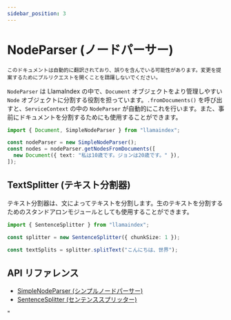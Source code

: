 ```yaml
---
sidebar_position: 3
---
```


# NodeParser (ノードパーサー)

`このドキュメントは自動的に翻訳されており、誤りを含んでいる可能性があります。変更を提案するためにプルリクエストを開くことを躊躇しないでください。`

`NodeParser` は LlamaIndex の中で、`Document` オブジェクトをより管理しやすい `Node` オブジェクトに分割する役割を担っています。`.fromDocuments()` を呼び出すと、`ServiceContext` の中の `NodeParser` が自動的にこれを行います。また、事前にドキュメントを分割するためにも使用することができます。

```typescript
import { Document, SimpleNodeParser } from "llamaindex";

const nodeParser = new SimpleNodeParser();
const nodes = nodeParser.getNodesFromDocuments([
  new Document({ text: "私は10歳です。ジョンは20歳です。" }),
]);
```

## TextSplitter (テキスト分割器)

テキスト分割器は、文によってテキストを分割します。生のテキストを分割するためのスタンドアロンモジュールとしても使用することができます。

```typescript
import { SentenceSplitter } from "llamaindex";

const splitter = new SentenceSplitter({ chunkSize: 1 });

const textSplits = splitter.splitText("こんにちは、世界");
```

## API リファレンス

- [SimpleNodeParser (シンプルノードパーサー)](../../api/classes/SimpleNodeParser.md)
- [SentenceSplitter (センテンススプリッター)](../../api/classes/SentenceSplitter.md)

"

